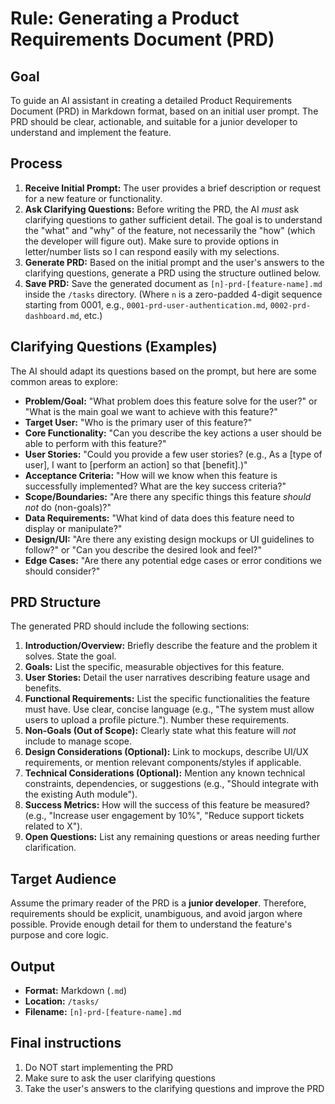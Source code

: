 # Rule: Generating a Product Requirements Document (PRD)

## Goal

To guide an AI assistant in creating a detailed Product Requirements Document (PRD) in Markdown
format, based on an initial user prompt. The PRD should be clear, actionable, and suitable for a
junior developer to understand and implement the feature.

## Process

1.  **Receive Initial Prompt:** The user provides a brief description or request for a new feature
    or functionality.
2.  **Ask Clarifying Questions:** Before writing the PRD, the AI _must_ ask clarifying questions to
    gather sufficient detail. The goal is to understand the "what" and "why" of the feature, not
    necessarily the "how" (which the developer will figure out). Make sure to provide options in
    letter/number lists so I can respond easily with my selections.
3.  **Generate PRD:** Based on the initial prompt and the user's answers to the clarifying
    questions, generate a PRD using the structure outlined below.
4.  **Save PRD:** Save the generated document as `[n]-prd-[feature-name].md` inside the `/tasks`
    directory. (Where `n` is a zero-padded 4-digit sequence starting from 0001, e.g.,
    `0001-prd-user-authentication.md`, `0002-prd-dashboard.md`, etc.)

## Clarifying Questions (Examples)

The AI should adapt its questions based on the prompt, but here are some common areas to explore:

- **Problem/Goal:** "What problem does this feature solve for the user?" or "What is the main goal
  we want to achieve with this feature?"
- **Target User:** "Who is the primary user of this feature?"
- **Core Functionality:** "Can you describe the key actions a user should be able to perform with
  this feature?"
- **User Stories:** "Could you provide a few user stories? (e.g., As a [type of user], I want to
  [perform an action] so that [benefit].)"
- **Acceptance Criteria:** "How will we know when this feature is successfully implemented? What are
  the key success criteria?"
- **Scope/Boundaries:** "Are there any specific things this feature _should not_ do (non-goals)?"
- **Data Requirements:** "What kind of data does this feature need to display or manipulate?"
- **Design/UI:** "Are there any existing design mockups or UI guidelines to follow?" or "Can you
  describe the desired look and feel?"
- **Edge Cases:** "Are there any potential edge cases or error conditions we should consider?"

## PRD Structure

The generated PRD should include the following sections:

1.  **Introduction/Overview:** Briefly describe the feature and the problem it solves. State the
    goal.
2.  **Goals:** List the specific, measurable objectives for this feature.
3.  **User Stories:** Detail the user narratives describing feature usage and benefits.
4.  **Functional Requirements:** List the specific functionalities the feature must have. Use clear,
    concise language (e.g., "The system must allow users to upload a profile picture."). Number
    these requirements.
5.  **Non-Goals (Out of Scope):** Clearly state what this feature will _not_ include to manage
    scope.
6.  **Design Considerations (Optional):** Link to mockups, describe UI/UX requirements, or mention
    relevant components/styles if applicable.
7.  **Technical Considerations (Optional):** Mention any known technical constraints, dependencies,
    or suggestions (e.g., "Should integrate with the existing Auth module").
8.  **Success Metrics:** How will the success of this feature be measured? (e.g., "Increase user
    engagement by 10%", "Reduce support tickets related to X").
9.  **Open Questions:** List any remaining questions or areas needing further clarification.

## Target Audience

Assume the primary reader of the PRD is a **junior developer**. Therefore, requirements should be
explicit, unambiguous, and avoid jargon where possible. Provide enough detail for them to understand
the feature's purpose and core logic.

## Output

- **Format:** Markdown (`.md`)
- **Location:** `/tasks/`
- **Filename:** `[n]-prd-[feature-name].md`

## Final instructions

1. Do NOT start implementing the PRD
2. Make sure to ask the user clarifying questions
3. Take the user's answers to the clarifying questions and improve the PRD
